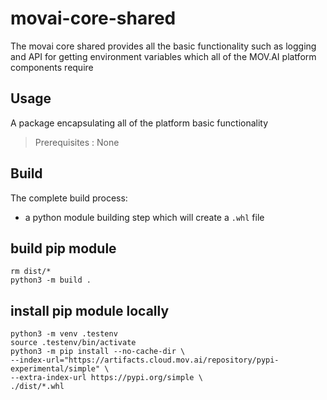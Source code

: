 # movai-core-shared
The movai core shared provides all the basic functionality such as logging and API 
for getting environment variables which all of the MOV.AI platform components require

## Usage
A package encapsulating all of the platform basic functionality

> Prerequisites : None

## Build

The complete build process:
- a python module building step which will create a `.whl` file


## build pip module

    rm dist/*
    python3 -m build .

## install pip module locally

    python3 -m venv .testenv
    source .testenv/bin/activate
    python3 -m pip install --no-cache-dir \
    --index-url="https://artifacts.cloud.mov.ai/repository/pypi-experimental/simple" \
    --extra-index-url https://pypi.org/simple \
    ./dist/*.whl
